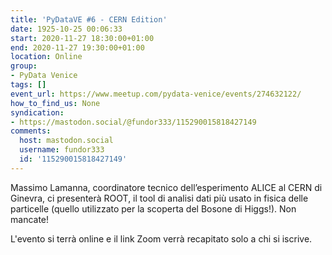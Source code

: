 ```yaml
---
title: 'PyDataVE #6 - CERN Edition'
date: 1925-10-25 00:06:33
start: 2020-11-27 18:30:00+01:00
end: 2020-11-27 19:30:00+01:00
location: Online
group:
- PyData Venice
tags: []
event_url: https://www.meetup.com/pydata-venice/events/274632122/
how_to_find_us: None
syndication:
- https://mastodon.social/@fundor333/115290015818427149
comments:
  host: mastodon.social
  username: fundor333
  id: '115290015818427149'
---
```



Massimo Lamanna, coordinatore tecnico dell’esperimento ALICE al CERN di Ginevra, ci presenterà ROOT, il tool di analisi dati più usato in fisica delle particelle (quello utilizzato per la scoperta del Bosone di Higgs!). Non mancate!

L'evento si terrà online e il link Zoom verrà recapitato solo a chi si iscrive.
